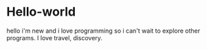 # Hello-world


hello i'm new and i love programming so i can't wait to explore other programs. I love travel, discovery.

